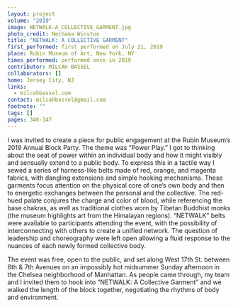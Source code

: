 ```yaml
---
layout: project
volume: "2019"
image: NETWALK-A_COLLECTIVE_GARMENT.jpg
photo_credit: Nechama Winston
title: "NETWALK: A COLLECTIVE GARMENT"
first_performed: first performed on July 21, 2019
place: Rubin Museum of Art, New York, NY
times_performed: performed once in 2019
contributor: MILCAH BASSEL
collaborators: []
home: Jersey City, NJ
links:
  - milcahbassel.com
contact: milcahbassel@gmail.com
footnote: ""
tags: []
pages: 346-347
---
```


I was invited to create a piece for public engagement at the Rubin Museum’s 2019 Annual Block Party. The theme was “Power Play.” I got to thinking about the seat of power within an individual body and how it might visibly and sensually extend to a public body. To express this in a tactile way I sewed a series of harness-like belts made of red, orange, and magenta fabrics, with dangling extensions and simple hooking mechanisms. These garments focus attention on the physical core of one’s own body and then to energetic exchanges between the personal and the collective. The red-hued palate conjures the charge and color of blood, while referencing the base chakras, as well as traditional clothes worn by Tibetan Buddhist monks (the museum highlights art from the Himalayan regions). “NETWALK” belts were available to participants attending the event, with the possibility of interconnecting with others to create a unified network. The question of leadership and choreography were left open allowing a fluid response to the nuances of each newly formed collective body.

The event was free, open to the public, and set along West 17th St. between 6th & 7th Avenues on an impossibly hot midsummer Sunday afternoon in the Chelsea neighborhood of Manhattan. As people came through, my team and I invited them to hook into “NETWALK: A Collective Garment” and we walked the length of the block together, negotiating the rhythms of body and environment.
